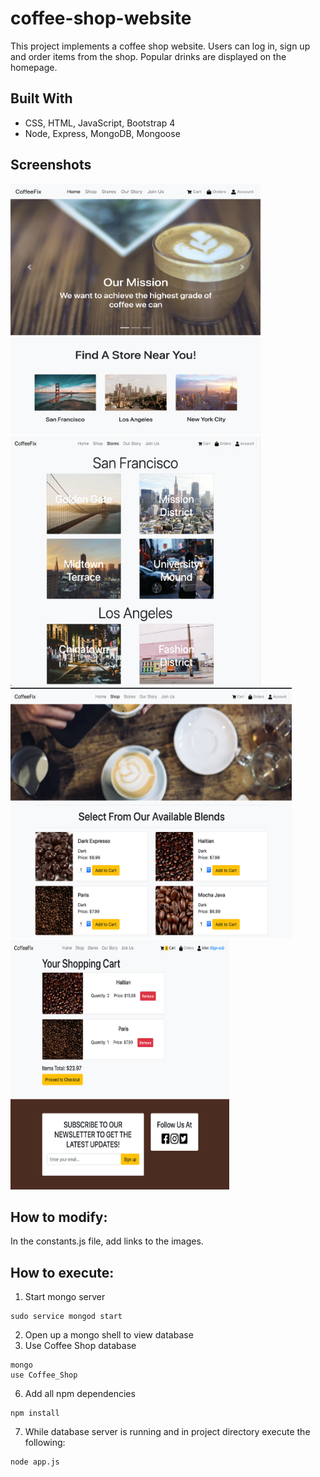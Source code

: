 # coffee-shop-website
This project implements a coffee shop website. Users can log in, sign up and order items from the shop. Popular drinks are displayed on the homepage.

## Built With
* CSS, HTML, JavaScript, Bootstrap 4
* Node, Express, MongoDB, Mongoose

## Screenshots
<div>
  <img src="./screenshots/home.png" alt="Home page" width="400" height="400">
  <img src="./screenshots/stores.png" alt="Stores page" width="400" height="400">
  <img src="./screenshots/shop.png" alt="Shop page" width=450" height="400">
  <img src="./screenshots/cart.png" alt="Cart page" width="350" height="400">
</div>

## How to modify:
In the constants.js file, add links to the images.

## How to execute:
1. Start mongo server
```
sudo service mongod start
```
2. Open up a mongo shell to view database
3. Use Coffee Shop database
```
mongo
use Coffee_Shop
```
6. Add all npm dependencies
```
npm install
```
7. While database server is running and in project directory execute the following:
```
node app.js
```
